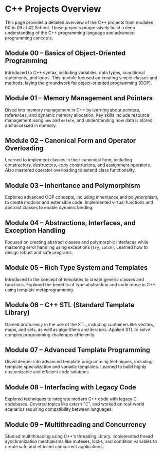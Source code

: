 
<h1>C++ Projects Overview</h1>
<p>This page provides a detailed overview of the C++ projects from modules 00 to 09 at 42 School. These projects progressively build a deep understanding of the C++ programming language and advanced programming concepts.</p>

<div class="project">
    <h2>Module 00 – Basics of Object-Oriented Programming</h2>
    <p>Introduced to C++ syntax, including variables, data types, conditional statements, and loops. This module focused on creating simple classes and methods, laying the groundwork for object-oriented programming (OOP).</p>
</div>

<div class="project">
    <h2>Module 01 – Memory Management and Pointers</h2>
    <p>Dived into memory management in C++ by learning about pointers, references, and dynamic memory allocation. Key skills include resource management using <code>new</code> and <code>delete</code>, and understanding how data is stored and accessed in memory.</p>
</div>

<div class="project">
    <h2>Module 02 – Canonical Form and Operator Overloading</h2>
    <p>Learned to implement classes in their canonical form, including constructors, destructors, copy constructors, and assignment operators. Also mastered operator overloading to extend class functionality.</p>
</div>

<div class="project">
    <h2>Module 03 – Inheritance and Polymorphism</h2>
    <p>Explored advanced OOP concepts, including inheritance and polymorphism, to create modular and extensible code. Implemented virtual functions and abstract classes to enable dynamic binding.</p>
</div>

<div class="project">
    <h2>Module 04 – Abstractions, Interfaces, and Exception Handling</h2>
    <p>Focused on creating abstract classes and polymorphic interfaces while mastering error handling using exceptions (<code>try</code>, <code>catch</code>). Learned how to design robust and safe programs.</p>
</div>

<div class="project">
    <h2>Module 05 – Rich Type System and Templates</h2>
    <p>Introduced to the concept of templates to create generic classes and functions. Explored the benefits of type abstraction and code reuse in C++ using template metaprogramming.</p>
</div>

<div class="project">
    <h2>Module 06 – C++ STL (Standard Template Library)</h2>
    <p>Gained proficiency in the use of the STL, including containers like vectors, maps, and sets, as well as algorithms and iterators. Applied STL to solve complex programming challenges efficiently.</p>
</div>

<div class="project">
    <h2>Module 07 – Advanced Template Programming</h2>
    <p>Dived deeper into advanced template programming techniques, including template specialization and variadic templates. Learned to build highly customizable and efficient code solutions.</p>
</div>

<div class="project">
    <h2>Module 08 – Interfacing with Legacy Code</h2>
    <p>Explored techniques to integrate modern C++ code with legacy C codebases. Covered topics like extern "C", and worked on real-world scenarios requiring compatibility between languages.</p>
</div>

<div class="project">
    <h2>Module 09 – Multithreading and Concurrency</h2>
    <p>Studied multithreading using C++'s threading library. Implemented thread synchronization mechanisms like mutexes, locks, and condition variables to create safe and efficient concurrent applications.</p>
</div>